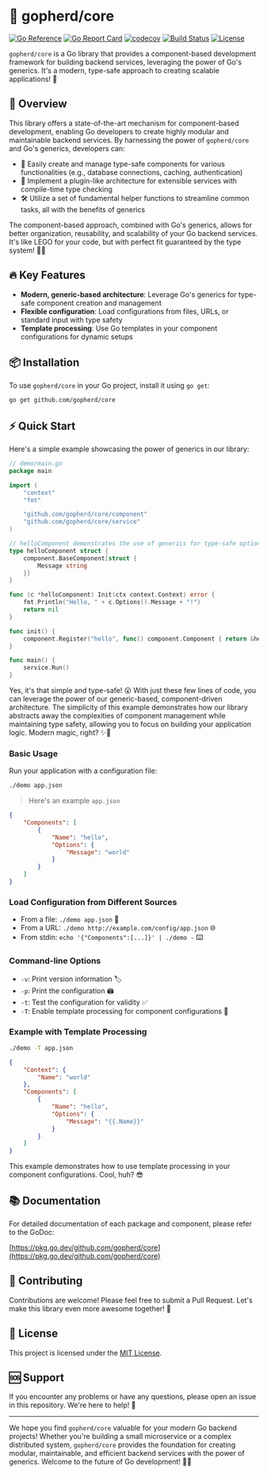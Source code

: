 # 🚀 gopherd/core

[![Go Reference](https://pkg.go.dev/badge/github.com/gopherd/core.svg)](https://pkg.go.dev/github.com/gopherd/core)
[![Go Report Card](https://goreportcard.com/badge/github.com/gopherd/core)](https://goreportcard.com/report/github.com/gopherd/core)
[![codecov](https://codecov.io/gh/gopherd/core/branch/main/graph/badge.svg)](https://codecov.io/gh/gopherd/core)
[![Build Status](https://github.com/gopherd/core/workflows/Go/badge.svg)](https://github.com/gopherd/core/actions)
[![License](https://img.shields.io/github/license/gopherd/core.svg)](https://github.com/gopherd/core/blob/main/LICENSE)

`gopherd/core` is a Go library that provides a component-based development framework for building backend services, leveraging the power of Go's generics. It's a modern, type-safe approach to creating scalable applications! 🌟

## 🌟 Overview

This library offers a state-of-the-art mechanism for component-based development, enabling Go developers to create highly modular and maintainable backend services. By harnessing the power of `gopherd/core` and Go's generics, developers can:

- 🧩 Easily create and manage type-safe components for various functionalities (e.g., database connections, caching, authentication)
- 🔌 Implement a plugin-like architecture for extensible services with compile-time type checking
- 🛠️ Utilize a set of fundamental helper functions to streamline common tasks, all with the benefits of generics

The component-based approach, combined with Go's generics, allows for better organization, reusability, and scalability of your Go backend services. It's like LEGO for your code, but with perfect fit guaranteed by the type system! 🧱✨

## 🔥 Key Features

- **Modern, generic-based architecture**: Leverage Go's generics for type-safe component creation and management
- **Flexible configuration**: Load configurations from files, URLs, or standard input with type safety
- **Template processing**: Use Go templates in your component configurations for dynamic setups

## 📦 Installation

To use `gopherd/core` in your Go project, install it using `go get`:

```bash
go get github.com/gopherd/core
```

## ⚡ Quick Start

Here's a simple example showcasing the power of generics in our library:

```go
// demo/main.go
package main

import (
	"context"
	"fmt"

	"github.com/gopherd/core/component"
	"github.com/gopherd/core/service"
)

// helloComponent demonstrates the use of generics for type-safe options.
type helloComponent struct {
	component.BaseComponent[struct {
		Message string
	}]
}

func (c *helloComponent) Init(ctx context.Context) error {
	fmt.Println("Hello, " + c.Options().Message + "!")
	return nil
}

func init() {
	component.Register("hello", func() component.Component { return &helloComponent{} })
}

func main() {
	service.Run()
}
```

Yes, it's that simple and type-safe! 😮 With just these few lines of code, you can leverage the power of our generic-based, component-driven architecture. The simplicity of this example demonstrates how our library abstracts away the complexities of component management while maintaining type safety, allowing you to focus on building your application logic. Modern magic, right? ✨🔮

### Basic Usage

Run your application with a configuration file:

```sh
./demo app.json
```

> Here's an example `app.json`

```json
{
	"Components": [
		{
			"Name": "hello",
			"Options": {
				"Message": "world"
			}
		}
	]
}
```

### Load Configuration from Different Sources

- From a file: `./demo app.json` 📄
- From a URL: `./demo http://example.com/config/app.json` 🌐
- From stdin: `echo '{"Components":[...]}' | ./demo -` ⌨️

### Command-line Options

- `-v`: Print version information 🏷️
- `-p`: Print the configuration 🖨️
- `-t`: Test the configuration for validity ✅
- `-T`: Enable template processing for component configurations 🧩

### Example with Template Processing

```sh
./demo -T app.json
```

```json
{
	"Context": {
		"Name": "world"
	},
	"Components": [
		{
			"Name": "hello",
			"Options": {
				"Message": "{{.Name}}"
			}
		}
	]
}
```

This example demonstrates how to use template processing in your component configurations. Cool, huh? 😎

## 📚 Documentation

For detailed documentation of each package and component, please refer to the GoDoc:

[https://pkg.go.dev/github.com/gopherd/core](https://pkg.go.dev/github.com/gopherd/core)

## 👥 Contributing

Contributions are welcome! Please feel free to submit a Pull Request. Let's make this library even more awesome together! 🤝

## 📜 License

This project is licensed under the [MIT License](LICENSE).

## 🆘 Support

If you encounter any problems or have any questions, please open an issue in this repository. We're here to help! 💪

---

We hope you find `gopherd/core` valuable for your modern Go backend projects! Whether you're building a small microservice or a complex distributed system, `gopherd/core` provides the foundation for creating modular, maintainable, and efficient backend services with the power of generics. Welcome to the future of Go development! 🚀🎉
